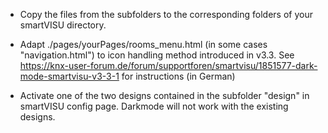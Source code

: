- Copy the files from the subfolders to the corresponding folders of your smartVISU directory. 

- Adapt ./pages/yourPages/rooms_menu.html (in some cases "navigation.html") to icon handling method introduced in v3.3.
  See https://knx-user-forum.de/forum/supportforen/smartvisu/1851577-dark-mode-smartvisu-v3-3-1 for instructions (in German)

- Activate one of the two designs contained in the subfolder "design" in smartVISU config page. Darkmode will not work with the existing designs.